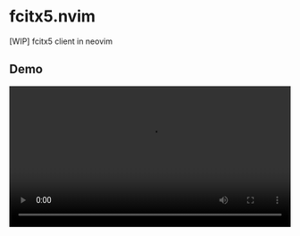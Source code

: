 # fcitx5.nvim

[WIP] fcitx5 client in neovim

## Demo

<video src="https://user-images.githubusercontent.com/29998228/143666070-f5daf6e1-9f2f-4fa2-af92-6ee5b582df62.mp4" width="100%"></video>
